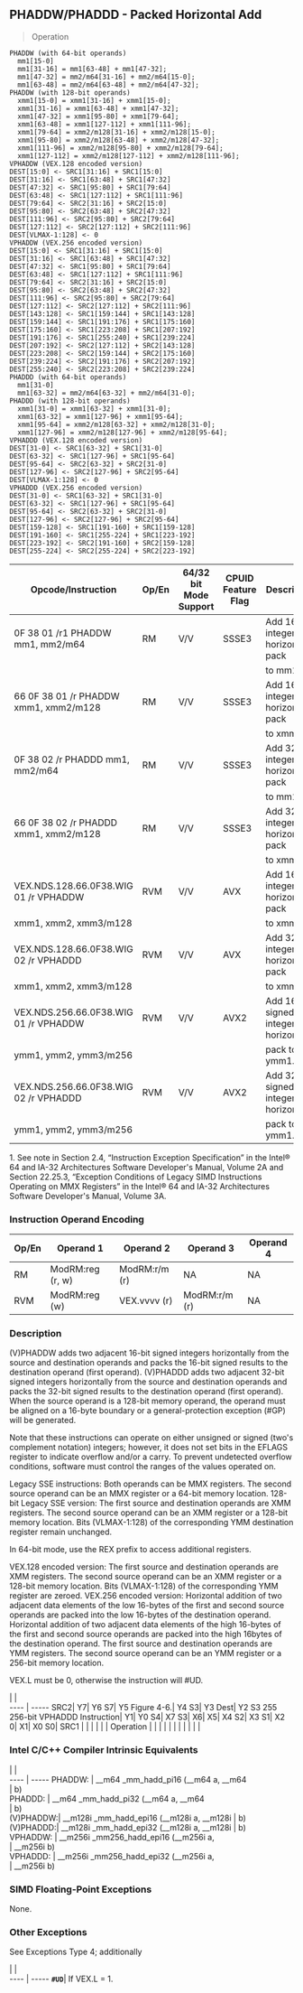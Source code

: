 ## PHADDW/PHADDD  -  Packed Horizontal Add

> Operation

``` slim
PHADDW (with 64-bit operands)
  mm1[15-0]
  mm1[31-16] = mm1[63-48] + mm1[47-32];
  mm1[47-32] = mm2/m64[31-16] + mm2/m64[15-0];
  mm1[63-48] = mm2/m64[63-48] + mm2/m64[47-32];
PHADDW (with 128-bit operands)
  xmm1[15-0] = xmm1[31-16] + xmm1[15-0];
  xmm1[31-16] = xmm1[63-48] + xmm1[47-32];
  xmm1[47-32] = xmm1[95-80] + xmm1[79-64];
  xmm1[63-48] = xmm1[127-112] + xmm1[111-96];
  xmm1[79-64] = xmm2/m128[31-16] + xmm2/m128[15-0];
  xmm1[95-80] = xmm2/m128[63-48] + xmm2/m128[47-32];
  xmm1[111-96] = xmm2/m128[95-80] + xmm2/m128[79-64];
  xmm1[127-112] = xmm2/m128[127-112] + xmm2/m128[111-96];
VPHADDW (VEX.128 encoded version)
DEST[15:0] <- SRC1[31:16] + SRC1[15:0]
DEST[31:16] <- SRC1[63:48] + SRC1[47:32]
DEST[47:32] <- SRC1[95:80] + SRC1[79:64]
DEST[63:48] <- SRC1[127:112] + SRC1[111:96]
DEST[79:64] <- SRC2[31:16] + SRC2[15:0]
DEST[95:80] <- SRC2[63:48] + SRC2[47:32]
DEST[111:96] <- SRC2[95:80] + SRC2[79:64]
DEST[127:112] <- SRC2[127:112] + SRC2[111:96]
DEST[VLMAX-1:128] <- 0
VPHADDW (VEX.256 encoded version)
DEST[15:0] <- SRC1[31:16] + SRC1[15:0]
DEST[31:16] <- SRC1[63:48] + SRC1[47:32]
DEST[47:32] <- SRC1[95:80] + SRC1[79:64]
DEST[63:48] <- SRC1[127:112] + SRC1[111:96]
DEST[79:64] <- SRC2[31:16] + SRC2[15:0]
DEST[95:80] <- SRC2[63:48] + SRC2[47:32]
DEST[111:96] <- SRC2[95:80] + SRC2[79:64]
DEST[127:112] <- SRC2[127:112] + SRC2[111:96]
DEST[143:128] <- SRC1[159:144] + SRC1[143:128]
DEST[159:144] <- SRC1[191:176] + SRC1[175:160]
DEST[175:160] <- SRC1[223:208] + SRC1[207:192]
DEST[191:176] <- SRC1[255:240] + SRC1[239:224]
DEST[207:192] <- SRC2[127:112] + SRC2[143:128]
DEST[223:208] <- SRC2[159:144] + SRC2[175:160]
DEST[239:224] <- SRC2[191:176] + SRC2[207:192]
DEST[255:240] <- SRC2[223:208] + SRC2[239:224]
PHADDD (with 64-bit operands)
  mm1[31-0]
  mm1[63-32] = mm2/m64[63-32] + mm2/m64[31-0];
PHADDD (with 128-bit operands)
  xmm1[31-0] = xmm1[63-32] + xmm1[31-0];
  xmm1[63-32] = xmm1[127-96] + xmm1[95-64];
  xmm1[95-64] = xmm2/m128[63-32] + xmm2/m128[31-0];
  xmm1[127-96] = xmm2/m128[127-96] + xmm2/m128[95-64];
VPHADDD (VEX.128 encoded version)
DEST[31-0] <- SRC1[63-32] + SRC1[31-0]
DEST[63-32] <- SRC1[127-96] + SRC1[95-64]
DEST[95-64] <- SRC2[63-32] + SRC2[31-0]
DEST[127-96] <- SRC2[127-96] + SRC2[95-64]
DEST[VLMAX-1:128] <- 0
VPHADDD (VEX.256 encoded version)
DEST[31-0] <- SRC1[63-32] + SRC1[31-0]
DEST[63-32] <- SRC1[127-96] + SRC1[95-64]
DEST[95-64] <- SRC2[63-32] + SRC2[31-0]
DEST[127-96] <- SRC2[127-96] + SRC2[95-64]
DEST[159-128] <- SRC1[191-160] + SRC1[159-128]
DEST[191-160] <- SRC1[255-224] + SRC1[223-192]
DEST[223-192] <- SRC2[191-160] + SRC2[159-128]
DEST[255-224] <- SRC2[255-224] + SRC2[223-192]

```

 Opcode/Instruction                   | Op/En| 64/32 bit Mode Support| CPUID Feature Flag| Description                             
 ---  | --- | --- | --- | ---
 0F 38 01 /r1 PHADDW mm1, mm2/m64     | RM   | V/V                   | SSSE3             | Add 16-bit integers horizontally, pack  
                                      |      |                       |                   | to mm1.                                 
 66 0F 38 01 /r PHADDW xmm1, xmm2/m128| RM   | V/V                   | SSSE3             | Add 16-bit integers horizontally, pack  
                                      |      |                       |                   | to xmm1.                                
 0F 38 02 /r PHADDD mm1, mm2/m64      | RM   | V/V                   | SSSE3             | Add 32-bit integers horizontally, pack  
                                      |      |                       |                   | to mm1.                                 
 66 0F 38 02 /r PHADDD xmm1, xmm2/m128| RM   | V/V                   | SSSE3             | Add 32-bit integers horizontally, pack  
                                      |      |                       |                   | to xmm1.                                
 VEX.NDS.128.66.0F38.WIG 01 /r VPHADDW| RVM  | V/V                   | AVX               | Add 16-bit integers horizontally, pack  
 xmm1, xmm2, xmm3/m128                |      |                       |                   | to xmm1.                                
 VEX.NDS.128.66.0F38.WIG 02 /r VPHADDD| RVM  | V/V                   | AVX               | Add 32-bit integers horizontally, pack  
 xmm1, xmm2, xmm3/m128                |      |                       |                   | to xmm1.                                
 VEX.NDS.256.66.0F38.WIG 01 /r VPHADDW| RVM  | V/V                   | AVX2              | Add 16-bit signed integers horizontally,
 ymm1, ymm2, ymm3/m256                |      |                       |                   | pack to ymm1.                           
 VEX.NDS.256.66.0F38.WIG 02 /r VPHADDD| RVM  | V/V                   | AVX2              | Add 32-bit signed integers horizontally,
 ymm1, ymm2, ymm3/m256                |      |                       |                   | pack to ymm1.                           
<aside class="notification">
1. See note in Section 2.4, “Instruction Exception Specification” in
the Intel® 64 and IA-32 Architectures Software Developer's Manual, Volume 2A
and Section 22.25.3, “Exception Conditions of Legacy SIMD Instructions Operating
on MMX Registers” in the Intel® 64 and IA-32 Architectures Software Developer's
Manual, Volume 3A.
</aside>


### Instruction Operand Encoding
 Op/En| Operand 1       | Operand 2    | Operand 3    | Operand 4
 ---  | --- | --- | --- | ---
 RM   | ModRM:reg (r, w)| ModRM:r/m (r)| NA           | NA       
 RVM  | ModRM:reg (w)   | VEX.vvvv (r) | ModRM:r/m (r)| NA       

### Description
(V)PHADDW adds two adjacent 16-bit signed integers horizontally from the source
and destination operands and packs the 16-bit signed results to the destination
operand (first operand). (V)PHADDD adds two adjacent 32-bit signed integers
horizontally from the source and destination operands and packs the 32-bit signed
results to the destination operand (first operand). When the source operand
is a 128-bit memory operand, the operand must be aligned on a 16-byte boundary
or a general-protection exception (#GP) will be generated.

<aside class="notification">
Note that these instructions can operate on either unsigned or signed (two's
complement notation) integers; however, it does not set bits in the EFLAGS register
to indicate overflow and/or a carry. To prevent undetected overflow conditions,
software must control the ranges of the values operated on.
</aside>

Legacy SSE instructions: Both operands can be MMX registers. The second source
operand can be an MMX register or a 64-bit memory location. 128-bit Legacy SSE
version: The first source and destination operands are XMM registers. The second
source operand can be an XMM register or a 128-bit memory location. Bits (VLMAX-1:128)
of the corresponding YMM destination register remain unchanged.

In 64-bit mode, use the REX prefix to access additional registers.

VEX.128 encoded version: The first source and destination operands are XMM registers.
The second source operand can be an XMM register or a 128-bit memory location.
Bits (VLMAX-1:128) of the corresponding YMM register are zeroed. VEX.256 encoded
version: Horizontal addition of two adjacent data elements of the low 16-bytes
of the first and second source operands are packed into the low 16-bytes of
the destination operand. Horizontal addition of two adjacent data elements of
the high 16-bytes of the first and second source operands are packed into the
high 16bytes of the destination operand. The first source and destination operands
are YMM registers. The second source operand can be an YMM register or a 256-bit
memory location.

<aside class="notification">
VEX.L must be 0, otherwise the instruction will #UD.
</aside>

   | |  
---- | -----
 SRC2| Y7| Y6 S7| Y5 Figure 4-6.| Y4 S3| Y3 Dest| Y2 S3 255 256-bit VPHADDD Instruction| Y1| Y0 S4| X7 S3| X6| X5| X4 S2| X3 S1| X2 0| X1| X0 S0| SRC1
     |   |      |               |      |        | Operation                            |   |      |      |   |   |      |      |     |   |      |     


### Intel C/C++ Compiler Intrinsic Equivalents
   | |  
---- | -----
 PHADDW:   | __m64 _mm_hadd_pi16 (__m64 a, __m64       
           | b)                                        
 PHADDD:   | __m64 _mm_hadd_pi32 (__m64 a, __m64       
           | b)                                        
 (V)PHADDW:| __m128i _mm_hadd_epi16 (__m128i a, __m128i
           | b)                                        
 (V)PHADDD:| __m128i _mm_hadd_epi32 (__m128i a, __m128i
           | b)                                        
 VPHADDW:  | __m256i _mm256_hadd_epi16 (__m256i a,     
           | __m256i b)                                
 VPHADDD:  | __m256i _mm256_hadd_epi32 (__m256i a,     
           | __m256i b)                                

### SIMD Floating-Point Exceptions
None.


### Other Exceptions
See Exceptions Type 4; additionally

   | |  
---- | -----
 **``#UD``**| If VEX.L = 1.
